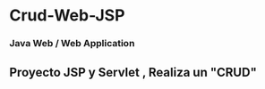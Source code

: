 # Crud-Web-JSP
### Java Web / Web Application
## Proyecto JSP y Servlet , Realiza un "CRUD"



    
    
